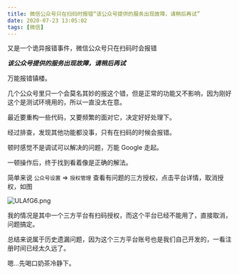 ```yaml
---
title: 微信公众号只在扫码时报错“该公众号提供的服务出现故障，请稍后再试”
date: 2020-07-23 13:05:02
tags: [微信]
---
```


又是一个诡异报错事件，微信公众号只在扫码时会报错

<!-- more -->
<!-- toc -->

***该公众号提供的服务出现故障，请稍后再试***

万能报错镇楼。

几个公众号里只一个会莫名其妙的报这个错，但是正常的功能又不影响，因为刚好这个是测试环境用的，所以一直没太在意。

最近要重构一些代码，又要频繁的面对它，决定好好处理下。

经过排查，发现其他功能都没事，只有在扫码的时候会报错。

顿时感觉不是调试可以解决的问题，万能 Google 走起。

一顿操作后，终于找到看着像是正确的解法。

简单来说 `公众号设置` => `授权管理` 查看有问题的三方授权，点击平台详情，取消授权，如图

![ULAfG6.png](https://s1.ax1x.com/2020/07/23/ULAfG6.png)

我的情况是其中一个三方平台有扫码授权，而这个平台已经不能用了，直接取消，问题搞定。

总结来说属于历史遗漏问题，因为这个三方平台账号也是我们自己开发的，一看注册时间已经太久远了。

嗯...先喝口奶茶冷静下。

